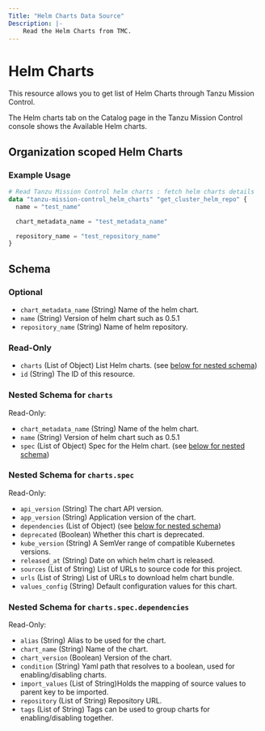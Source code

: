 ```yaml
---
Title: "Helm Charts Data Source"
Description: |-
    Read the Helm Charts from TMC.
---
```


# Helm Charts

This resource allows you to get list of Helm Charts through Tanzu Mission Control.

The Helm charts tab on the Catalog page in the Tanzu Mission Control console shows the Available Helm charts.

[Helm]: https://docs.vmware.com/en/VMware-Tanzu-Mission-Control/services/tanzumc-using/GUID-2602A6A3-1FDA-4270-A76F-047FBD039ADF.html


## Organization scoped Helm Charts

### Example Usage

```terraform
# Read Tanzu Mission Control helm charts : fetch helm charts details
data "tanzu-mission-control_helm_charts" "get_cluster_helm_repo" {
  name = "test_name"

  chart_metadata_name = "test_metadata_name"

  repository_name = "test_repository_name"
}
```
<!-- schema generated by tfplugindocs -->
## Schema

### Optional

- `chart_metadata_name` (String) Name of the helm chart.
- `name` (String) Version of helm chart such as 0.5.1
- `repository_name` (String) Name of helm repository.

### Read-Only

- `charts` (List of Object) List Helm charts. (see [below for nested schema](#nestedatt--charts))
- `id` (String) The ID of this resource.

<a id="nestedatt--charts"></a>
### Nested Schema for `charts`

Read-Only:

- `chart_metadata_name` (String) Name of the helm chart.
- `name` (String) Version of helm chart such as 0.5.1
- `spec` (List of Object) Spec for the Helm chart. (see [below for nested schema](#nestedobjatt--charts--spec))

<a id="nestedobjatt--charts--spec"></a>
### Nested Schema for `charts.spec`

Read-Only:

- `api_version` (String) The chart API version.
- `app_version` (String) Application version of the chart.
- `dependencies` (List of Object) (see [below for nested schema](#nestedobjatt--charts--spec--dependencies))
- `deprecated` (Boolean) Whether this chart is deprecated.
- `kube_version` (String) A SemVer range of compatible Kubernetes versions.
- `released_at` (String) Date on which helm chart is released.
- `sources` (List of String) List of URLs to source code for this project.
- `urls` (List of String) List of URLs to download helm chart bundle.
- `values_config` (String) Default configuration values for this chart.

<a id="nestedobjatt--charts--spec--dependencies"></a>
### Nested Schema for `charts.spec.dependencies`

Read-Only:

- `alias` (String) Alias to be used for the chart.
- `chart_name` (String) Name of the chart.
- `chart_version` (Boolean) Version of the chart.
- `condition` (String) Yaml path that resolves to a boolean, used for enabling/disabling charts.
- `import_values` (List of String)Holds the mapping of source values to parent key to be imported.
- `repository` (List of String) Repository URL.
- `tags` (List of String) Tags can be used to group charts for enabling/disabling together.